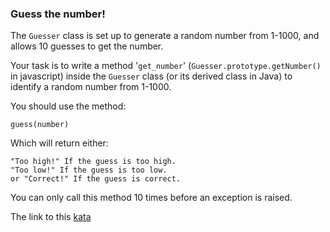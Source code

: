 ### Guess the number!

The `Guesser` class is set up to generate a random number from 1-1000, and allows 10 guesses to get the number.

Your task is to write a method '`get_number`' (`Guesser.prototype.getNumber()` in javascript) inside the `Guesser` class (or its derived class in Java) to identify a random number from 1-1000.

You should use the method:
```
guess(number)
```
Which will return either:
```
"Too high!" If the guess is too high.
"Too low!" If the guess is too low.
or "Correct!" If the guess is correct.
```
You can only call this method 10 times before an exception is raised.  

The link to this [kata](https://www.codewars.com/kata/guess-the-number-1/javascript)
